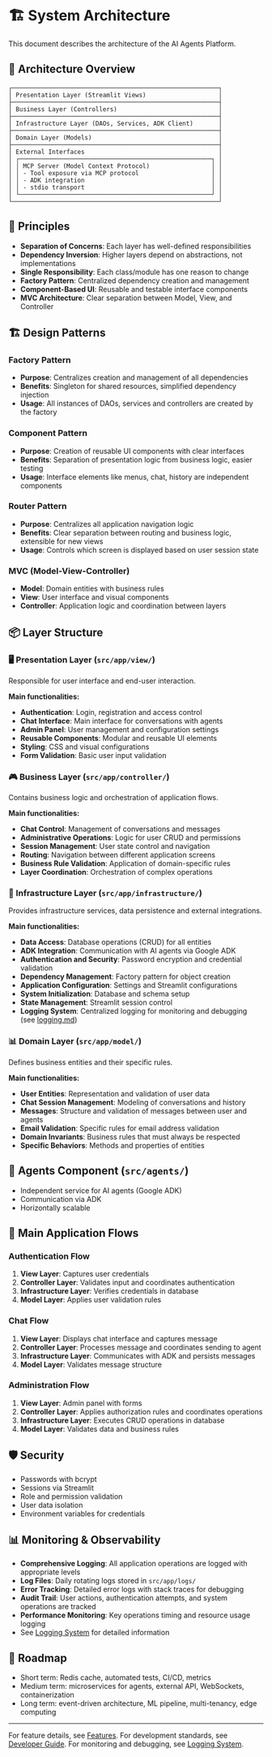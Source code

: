 # 🏗️ System Architecture

This document describes the architecture of the AI Agents Platform.

## 📐 Architecture Overview

```
┌─────────────────────────────────────────────────────────┐
│ Presentation Layer (Streamlit Views)                    │
├─────────────────────────────────────────────────────────┤
│ Business Layer (Controllers)                            │
├─────────────────────────────────────────────────────────┤
│ Infrastructure Layer (DAOs, Services, ADK Client)       │
├─────────────────────────────────────────────────────────┤
│ Domain Layer (Models)                                   │
├─────────────────────────────────────────────────────────┤
│ External Interfaces                                     │
│ ┌─────────────────────────────────────────────────────┐ │
│ │ MCP Server (Model Context Protocol)                 │ │
│ │ - Tool exposure via MCP protocol                    │ │
│ │ - ADK integration                                   │ │
│ │ - stdio transport                                   │ │
│ └─────────────────────────────────────────────────────┘ │
└─────────────────────────────────────────────────────────┘
```

## 🎯 Principles
- **Separation of Concerns**: Each layer has well-defined responsibilities
- **Dependency Inversion**: Higher layers depend on abstractions, not implementations
- **Single Responsibility**: Each class/module has one reason to change
- **Factory Pattern**: Centralized dependency creation and management
- **Component-Based UI**: Reusable and testable interface components
- **MVC Architecture**: Clear separation between Model, View, and Controller

## 🏗️ Design Patterns

### Factory Pattern
- **Purpose**: Centralizes creation and management of all dependencies
- **Benefits**: Singleton for shared resources, simplified dependency injection
- **Usage**: All instances of DAOs, services and controllers are created by the factory

### Component Pattern
- **Purpose**: Creation of reusable UI components with clear interfaces
- **Benefits**: Separation of presentation logic from business logic, easier testing
- **Usage**: Interface elements like menus, chat, history are independent components

### Router Pattern
- **Purpose**: Centralizes all application navigation logic
- **Benefits**: Clear separation between routing and business logic, extensible for new views
- **Usage**: Controls which screen is displayed based on user session state

### MVC (Model-View-Controller)
- **Model**: Domain entities with business rules
- **View**: User interface and visual components
- **Controller**: Application logic and coordination between layers

## 📦 Layer Structure

### 🖥️ Presentation Layer (`src/app/view/`)
Responsible for user interface and end-user interaction.

**Main functionalities:**
- **Authentication**: Login, registration and access control
- **Chat Interface**: Main interface for conversations with agents
- **Admin Panel**: User management and configuration settings
- **Reusable Components**: Modular and reusable UI elements
- **Styling**: CSS and visual configurations
- **Form Validation**: Basic user input validation

### 🎮 Business Layer (`src/app/controller/`)
Contains business logic and orchestration of application flows.

**Main functionalities:**
- **Chat Control**: Management of conversations and messages
- **Administrative Operations**: Logic for user CRUD and permissions
- **Session Management**: User state control and navigation
- **Routing**: Navigation between different application screens
- **Business Rule Validation**: Application of domain-specific rules
- **Layer Coordination**: Orchestration of complex operations

### 🔧 Infrastructure Layer (`src/app/infrastructure/`)
Provides infrastructure services, data persistence and external integrations.

**Main functionalities:**
- **Data Access**: Database operations (CRUD) for all entities
- **ADK Integration**: Communication with AI agents via Google ADK
- **Authentication and Security**: Password encryption and credential validation
- **Dependency Management**: Factory pattern for object creation
- **Application Configuration**: Settings and Streamlit configurations
- **System Initialization**: Database and schema setup
- **State Management**: Streamlit session control
- **Logging System**: Centralized logging for monitoring and debugging (see [logging.md](logging.md))

### 📊 Domain Layer (`src/app/model/`)
Defines business entities and their specific rules.

**Main functionalities:**
- **User Entities**: Representation and validation of user data
- **Chat Session Management**: Modeling of conversations and history
- **Messages**: Structure and validation of messages between user and agents
- **Email Validation**: Specific rules for email address validation
- **Domain Invariants**: Business rules that must always be respected
- **Specific Behaviors**: Methods and properties of entities

## 🤖 Agents Component (`src/agents/`)
- Independent service for AI agents (Google ADK)
- Communication via ADK
- Horizontally scalable

## 🔄 Main Application Flows

### Authentication Flow
1. **View Layer**: Captures user credentials
2. **Controller Layer**: Validates input and coordinates authentication
3. **Infrastructure Layer**: Verifies credentials in database
4. **Model Layer**: Applies user validation rules

### Chat Flow
1. **View Layer**: Displays chat interface and captures message
2. **Controller Layer**: Processes message and coordinates sending to agent
3. **Infrastructure Layer**: Communicates with ADK and persists messages
4. **Model Layer**: Validates message structure

### Administration Flow
1. **View Layer**: Admin panel with forms
2. **Controller Layer**: Applies authorization rules and coordinates operations
3. **Infrastructure Layer**: Executes CRUD operations in database
4. **Model Layer**: Validates data and business rules

## 🛡️ Security
- Passwords with bcrypt
- Sessions via Streamlit
- Role and permission validation
- User data isolation
- Environment variables for credentials

## 📊 Monitoring & Observability
- **Comprehensive Logging**: All application operations are logged with appropriate levels
- **Log Files**: Daily rotating logs stored in `src/app/logs/`
- **Error Tracking**: Detailed error logs with stack traces for debugging
- **Audit Trail**: User actions, authentication attempts, and system operations are tracked
- **Performance Monitoring**: Key operations timing and resource usage logging
- See [Logging System](logging.md) for detailed information

## 🔮 Roadmap
- Short term: Redis cache, automated tests, CI/CD, metrics
- Medium term: microservices for agents, external API, WebSockets, containerization
- Long term: event-driven architecture, ML pipeline, multi-tenancy, edge computing

---

For feature details, see [Features](features.md).
For development standards, see [Developer Guide](development.md).
For monitoring and debugging, see [Logging System](logging.md).
